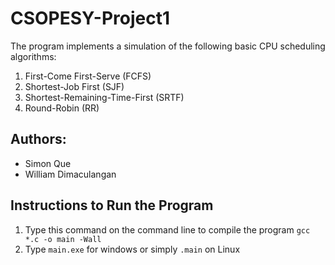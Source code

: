 # CSOPESY-Project1
The program implements a simulation of the following basic CPU scheduling algorithms:
1. First-Come First-Serve (FCFS)
2. Shortest-Job First (SJF)
3. Shortest-Remaining-Time-First (SRTF)
4. Round-Robin (RR)

## Authors:
- Simon Que
- William Dimaculangan

## Instructions to Run the Program
1. Type this command on the command line to compile the program `gcc *.c -o main -Wall`
2. Type `main.exe` for windows or simply `.main` on Linux
